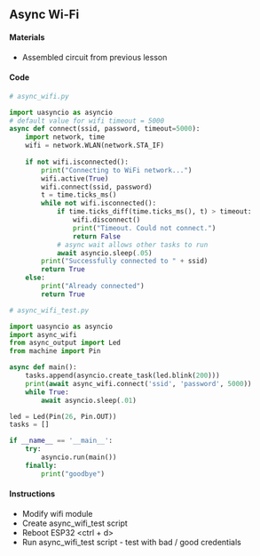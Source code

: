 ## Async Wi-Fi

#### Materials
 - Assembled circuit from previous lesson

#### Code
```Python
# async_wifi.py

import uasyncio as asyncio
# default value for wifi timeout = 5000
async def connect(ssid, password, timeout=5000):
    import network, time
    wifi = network.WLAN(network.STA_IF)
    
    if not wifi.isconnected():
        print("Connecting to WiFi network...")
        wifi.active(True)
        wifi.connect(ssid, password)
        t = time.ticks_ms()
        while not wifi.isconnected():
            if time.ticks_diff(time.ticks_ms(), t) > timeout:
                wifi.disconnect()
                print("Timeout. Could not connect.")
                return False
            # async wait allows other tasks to run
            await asyncio.sleep(.05)
        print("Successfully connected to " + ssid)
        return True
    else:
        print("Already connected")
        return True
```
```Python
# async_wifi_test.py

import uasyncio as asyncio
import async_wifi
from async_output import Led
from machine import Pin

async def main():
    tasks.append(asyncio.create_task(led.blink(200)))
    print(await async_wifi.connect('ssid', 'password', 5000))
    while True:
        await asyncio.sleep(.01)

led = Led(Pin(26, Pin.OUT))
tasks = []

if __name__ == '__main__':
    try:
        asyncio.run(main())
    finally:
        print("goodbye")
```
#### Instructions
 - Modify wifi module
 - Create async_wifi_test script
 - Reboot ESP32 <ctrl + d>
 - Run async_wifi_test script - test with bad / good credentials
```
